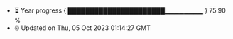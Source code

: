 - ⏳ Year progress { ██████████████████████▁▁▁▁▁▁▁▁ } 75.90 %
- ⏰ Updated on Thu, 05 Oct 2023 01:14:27 GMT

